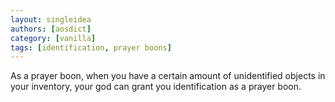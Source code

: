 ```yaml
---
layout: singleidea
authors: [aosdict]
category: [vanilla]
tags: [identification, prayer boons]
---
```

As a prayer boon, when you have a certain amount of unidentified objects in your inventory, your god can grant you identification as a prayer boon.
